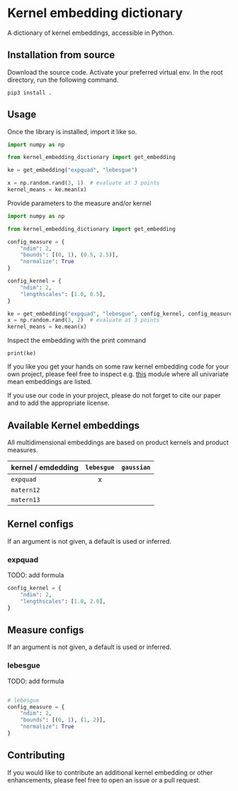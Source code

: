 # Kernel embedding dictionary

A dictionary of kernel embeddings, accessible in Python.

## Installation from source

Download the source code. 
Activate your preferred virtual env. 
In the root directory, run the following command.

```commandline
pip3 install .
```

## Usage

Once the library is installed, import it like so.

```python
import numpy as np

from kernel_embedding_dictionary import get_embedding

ke = get_embedding("expquad", "lebesgue")

x = np.random.rand(3, 1)  # evaluate at 3 points
kernel_means = ke.mean(x)
```

Provide parameters to the measure and/or kernel

```python
import numpy as np

from kernel_embedding_dictionary import get_embedding

config_measure = {
    "ndim": 2,
    "bounds": [(0, 1), (0.5, 2.5)],
    "normalize": True
}

config_kernel = {
    "ndim": 2,
    "lengthscales": [1.0, 0.5],
}

ke = get_embedding("expquad", "lebesgue", config_kernel, config_measure)
x = np.random.rand(3, 2)  # evaluate at 3 points
kernel_means = ke.mean(x)
```

Inspect the embedding with the print command

```commandline
print(ke)
```

If you like you get your hands on some raw kernel embedding code for your own project, please feel
free to inspect e.g. 
[this](https://github.com/mmahsereci/kernel_embedding_dictionary/blob/main/kernel_embedding_dictionary/embeddings/mean_funcs.py) 
module where all univariate mean embeddings are listed. 

If you use our code in your project, please do not forget 
to cite our paper and to add the appropriate license. 

## Available Kernel embeddings

All multidimensional embeddings are based on product kernels and product measures.

| kernel / emdedding | `lebesgue` | `gaussian` |
|--------------------|:---------:|:---------:|
| `expquad`          |     x     |           |
| `matern12`         |           |           |
| `matern13`         |           |           |

## Kernel configs

If an argument is not given, a default is used or inferred.

### expquad

TODO: add formula

```python
config_kernel = {
    "ndim": 2,
    "lengthscales": [1.0, 2.0],
}
```

## Measure configs

If an argument is not given, a default is used or inferred.

### lebesgue

TODO: add formula

```python

# lebesgue
config_measure = {
    "ndim": 2,
    "bounds": [(0, 1), (1, 2)],
    "normalize": True
}

```

## Contributing

If you would like to contribute an additional kernel embedding or other enhancements, 
please feel free to open an issue or a pull request.
